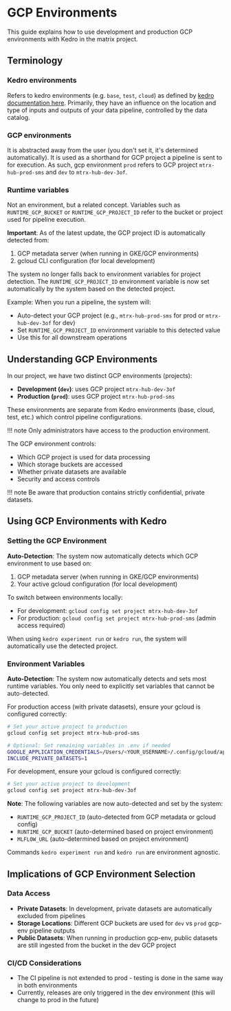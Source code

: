 # GCP Environments


This guide explains how to use development and production GCP environments with Kedro in the matrix project.

## Terminology

### Kedro environments

Refers to kedro environments (e.g. `base`, `test`, `cloud`) as defined by [kedro documentation here](https://docs.kedro.org/en/stable/configuration/configuration_basics.html#configuration-environments).
Primarily, they have an influence on the location and type of inputs and outputs of your data pipeline, controlled by the data catalog.

### GCP environments

It is abstracted away from the user (you don't set it, it's determined automatically). It is used as a shorthand for  GCP project a pipeline is sent to for execution.
As such, gcp environment `prod` refers to GCP project `mtrx-hub-prod-sms` and `dev` to `mtrx-hub-dev-3of`.

### Runtime variables

Not an environment, but a related concept. 
Variables such as `RUNTIME_GCP_BUCKET` or `RUNTIME_GCP_PROJECT_ID` refer to the bucket or project used for pipeline execution.

**Important**: As of the latest update, the GCP project ID is automatically detected from:
1. GCP metadata server (when running in GKE/GCP environments)
2. gcloud CLI configuration (for local development)

The system no longer falls back to environment variables for project detection. The `RUNTIME_GCP_PROJECT_ID` environment variable is now set automatically by the system based on the detected project.

Example: When you run a pipeline, the system will:
- Auto-detect your GCP project (e.g., `mtrx-hub-prod-sms` for prod or `mtrx-hub-dev-3of` for dev)
- Set `RUNTIME_GCP_PROJECT_ID` environment variable to this detected value
- Use this for all downstream operations

## Understanding GCP Environments

In our project, we have two distinct GCP environments (projects):

- **Development (`dev`)**: uses GCP project `mtrx-hub-dev-3of`
- **Production (`prod`)**: uses GCP project `mtrx-hub-prod-sms`

These environments are separate from Kedro environments (base, cloud, test, etc.) which control pipeline configurations.

!!! note 
    Only administrators have access to the production environment.

The GCP environment controls:

- Which GCP project is used for data processing
- Which storage buckets are accessed
- Whether private datasets are available
- Security and access controls

!!! note 
    Be aware that production contains strictly confidential, private datasets.
## Using GCP Environments with Kedro

### Setting the GCP Environment

**Auto-Detection**: The system now automatically detects which GCP environment to use based on:
1. GCP metadata server (when running in GKE/GCP environments)
2. Your active gcloud configuration (for local development)

To switch between environments locally:
- For development: `gcloud config set project mtrx-hub-dev-3of`
- For production: `gcloud config set project mtrx-hub-prod-sms` (admin access required)

When using `kedro experiment run` or `kedro run`, the system will automatically use the detected project.


### Environment Variables

**Auto-Detection**: The system now automatically detects and sets most runtime variables. You only need to explicitly set variables that cannot be auto-detected.

For production access (with private datasets), ensure your gcloud is configured correctly:
```bash
# Set your active project to production
gcloud config set project mtrx-hub-prod-sms

# Optional: Set remaining variables in .env if needed
GOOGLE_APPLICATION_CREDENTIALS=/Users/<YOUR_USERNAME>/.config/gcloud/application_default_credentials.json
INCLUDE_PRIVATE_DATASETS=1
```

For development, ensure your gcloud is configured correctly:
```bash
# Set your active project to development  
gcloud config set project mtrx-hub-dev-3of
```

**Note**: The following variables are now auto-detected and set by the system:
- `RUNTIME_GCP_PROJECT_ID` (auto-detected from GCP metadata or gcloud config)
- `RUNTIME_GCP_BUCKET` (auto-determined based on project environment)
- `MLFLOW_URL` (auto-determined based on project environment)

Commands `kedro experiment run` and `kedro run` are environment agnostic.

## Implications of GCP Environment Selection

### Data Access

- **Private Datasets**: In development, private datasets are automatically excluded from pipelines
- **Storage Locations**: Different GCP buckets are used for `dev` vs `prod` gcp-env pipeline outputs
- **Public Datasets**: When running in production gcp-env, public datasets are still ingested from the bucket in the dev GCP project


### CI/CD Considerations

- The CI pipeline is not extended to prod - testing is done in the same way in both environments
- Currently, releases are only triggered in the dev environment (this will change to prod in the future)
